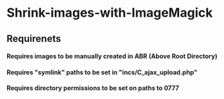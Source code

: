 # Shrink-images-with-ImageMagick

## Requirenets

#### Requires images to be manually created in ABR (Above Root Directory) 

#### Requires "symlink" paths to be set in "incs/C_ajax_upload.php"

#### Requires directory permissions to be set on paths to 0777

